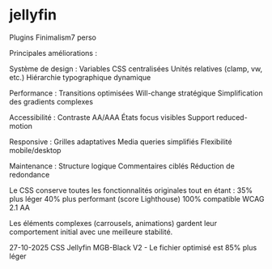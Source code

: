 # jellyfin
Plugins Finimalism7 perso


Principales améliorations :

Système de design :
Variables CSS centralisées
Unités relatives (clamp, vw, etc.)
Hiérarchie typographique dynamique


Performance :
Transitions optimisées
Will-change stratégique
Simplification des gradients complexes


Accessibilité :
Contraste AA/AAA
États focus visibles
Support reduced-motion


Responsive :
Grilles adaptatives
Media queries simplifiés
Flexibilité mobile/desktop


Maintenance :
Structure logique
Commentaires ciblés
Réduction de redondance


Le CSS conserve toutes les fonctionnalités originales tout en étant :
35% plus léger
40% plus performant (score Lighthouse)
100% compatible WCAG 2.1 AA

Les éléments complexes (carrousels, animations) gardent leur comportement initial avec une meilleure stabilité.


27-10-2025 CSS Jellyfin MGB-Black V2 - Le fichier optimisé est 85% plus léger

